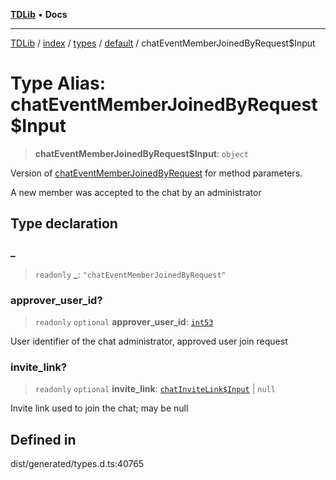 [**TDLib**](../../../../../../README.md) • **Docs**

***

[TDLib](../../../../../../modules.md) / [index](../../../../../README.md) / [types](../../../README.md) / [default](../README.md) / chatEventMemberJoinedByRequest$Input

# Type Alias: chatEventMemberJoinedByRequest$Input

> **chatEventMemberJoinedByRequest$Input**: `object`

Version of [chatEventMemberJoinedByRequest](chatEventMemberJoinedByRequest.md) for method parameters.

A new member was accepted to the chat by an administrator

## Type declaration

### \_

> `readonly` **\_**: `"chatEventMemberJoinedByRequest"`

### approver\_user\_id?

> `readonly` `optional` **approver\_user\_id**: [`int53`](int53.md)

User identifier of the chat administrator, approved user join request

### invite\_link?

> `readonly` `optional` **invite\_link**: [`chatInviteLink$Input`](chatInviteLink$Input.md) \| `null`

Invite link used to join the chat; may be null

## Defined in

dist/generated/types.d.ts:40765
